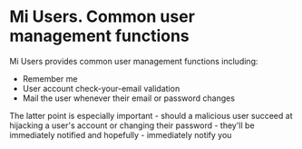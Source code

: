 # Mi Users. Common user management functions

Mi Users provides common user management functions including:
* Remember me
* User account check-your-email validation
* Mail the user whenever their email or password changes

The latter point is especially important - should a malicious user succeed at hijacking a user's account or changing their password - they'll be immediately notified and hopefully - immediately notify you
